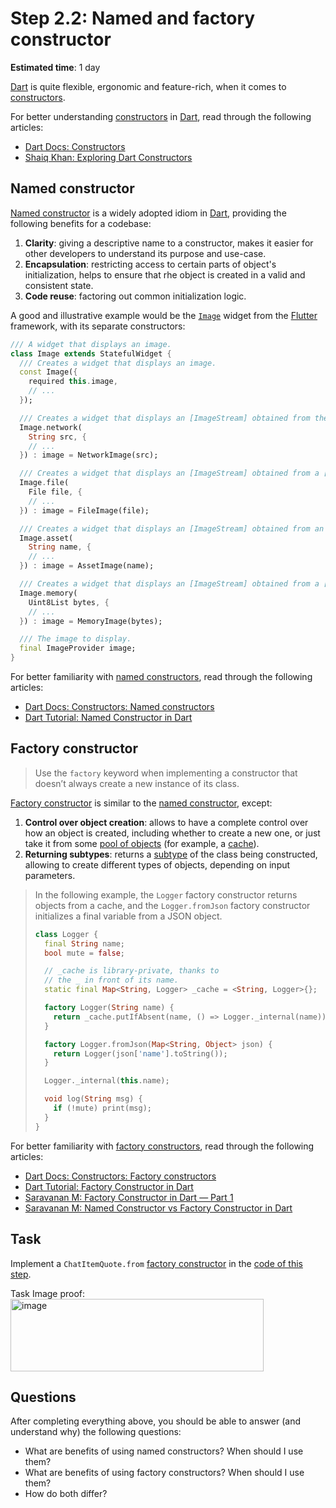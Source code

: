 Step 2.2: Named and factory constructor
=======================================

**Estimated time**: 1 day

[Dart] is quite flexible, ergonomic and feature-rich, when it comes to [constructors][1].

For better understanding [constructors][1] in [Dart], read through the following articles:
- [Dart Docs: Constructors][1]
- [Shaiq Khan: Exploring Dart Constructors][2]




## Named constructor

[Named constructor][11] is a widely adopted idiom in [Dart], providing the following benefits for a codebase:
1. **Clarity**: giving a descriptive name to a constructor, makes it easier for other developers to understand its purpose and use-case.
2. **Encapsulation**: restricting access to certain parts of object's initialization, helps to ensure that rhe object is created in a valid and consistent state.
3. **Code reuse**: factoring out common initialization logic.

A good and illustrative example would be the [`Image`] widget from the [Flutter] framework, with its separate constructors:
```dart
/// A widget that displays an image.
class Image extends StatefulWidget {
  /// Creates a widget that displays an image.
  const Image({
    required this.image,
    // ...
  });

  /// Creates a widget that displays an [ImageStream] obtained from the network.
  Image.network(
    String src, {
    // ...
  }) : image = NetworkImage(src);

  /// Creates a widget that displays an [ImageStream] obtained from a [File].
  Image.file(
    File file, {
    // ...
  }) : image = FileImage(file);

  /// Creates a widget that displays an [ImageStream] obtained from an asset bundle.
  Image.asset(
    String name, {
    // ...
  }) : image = AssetImage(name);

  /// Creates a widget that displays an [ImageStream] obtained from a [Uint8List].
  Image.memory(
    Uint8List bytes, {
    // ...
  }) : image = MemoryImage(bytes);

  /// The image to display.
  final ImageProvider image;
}
```

For better familiarity with [named constructors][11], read through the following articles:
- [Dart Docs: Constructors: Named constructors][11]
- [Dart Tutorial: Named Constructor in Dart][12]




## Factory constructor

> Use the `factory` keyword when implementing a constructor that doesn’t always create a new instance of its class.

[Factory constructor][21] is similar to the [named constructor][11], except:
1. **Control over object creation**: allows to have a complete control over how an object is created, including whether to create a new one, or just take it from some [pool of objects][22] (for example, a [cache][23]).
2. **Returning subtypes**: returns a [subtype][24] of the class being constructed, allowing to create different types of objects, depending on input parameters.

> In the following example, the `Logger` factory constructor returns objects from a cache, and the `Logger.fromJson` factory constructor initializes a final variable from a JSON object.
> ```dart
> class Logger {
>   final String name;
>   bool mute = false;
>
>   // _cache is library-private, thanks to
>   // the _ in front of its name.
>   static final Map<String, Logger> _cache = <String, Logger>{};
>
>   factory Logger(String name) {
>     return _cache.putIfAbsent(name, () => Logger._internal(name));
>   }
>
>   factory Logger.fromJson(Map<String, Object> json) {
>     return Logger(json['name'].toString());
>   }
>
>   Logger._internal(this.name);
>
>   void log(String msg) {
>     if (!mute) print(msg);
>   }
> }
> ```

For better familiarity with [factory constructors][21], read through the following articles:
- [Dart Docs: Constructors: Factory constructors][21]
- [Dart Tutorial: Factory Constructor in Dart][27]
- [Saravanan M: Factory Constructor in Dart — Part 1][25]
- [Saravanan M: Named Constructor vs Factory Constructor in Dart][26]




## Task

Implement a `ChatItemQuote.from` [factory constructor][21] in the [code of this step](task.dart).


Task Image proof:
<img width="405" height="116" alt="image" src="https://github.com/user-attachments/assets/7540ffcc-1d57-4542-8347-8b18179b456d" />




## Questions

After completing everything above, you should be able to answer (and understand why) the following questions:
- What are benefits of using named constructors? When should I use them?
- What are benefits of using factory constructors? When should I use them?
- How do both differ?




[`Image`]: https://api.flutter.dev/flutter/widgets/Image-class.html
[Dart]: https://dart.dev
[Flutter]: https://flutter.dev

[1]: https://dart.dev/language/constructors
[2]: https://medium.flutterdevs.com/exploring-dart-constructors-345398a0e4c5
[11]: https://dart.dev/language/constructors#named-constructors
[12]: https://dart-tutorial.com/object-oriented-programming/named-constructor-in-dart
[21]: https://dart.dev/language/constructors#factory-constructors
[22]: https://en.wikipedia.org/wiki/Object_pool_pattern
[23]: https://en.wikipedia.org/wiki/Cache_(computing)
[24]: https://en.wikipedia.org/wiki/Subtyping
[25]: https://medium.com/nerd-for-tech/factory-constructor-in-dart-part-1-1bbdf0d0f7f0
[26]: https://medium.com/nerd-for-tech/named-constructor-vs-factory-constructor-in-dart-ba28250b2747
[27]: https://dart-tutorial.com/object-oriented-programming/factory-constructor-in-dart
